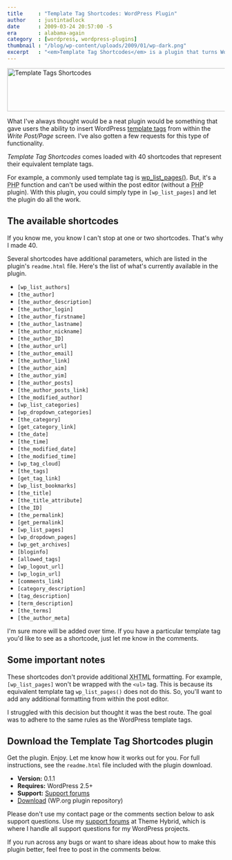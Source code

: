 ```yaml
---
title     : "Template Tag Shortcodes: WordPress Plugin"
author    : justintadlock
date      : 2009-03-24 20:57:00 -5
era       : alabama-again
category  : [wordpress, wordpress-plugins]
thumbnail : "/blog/wp-content/uploads/2009/01/wp-dark.png"
excerpt   : "<em>Template Tag Shortcodes</em> is a plugin that turns WordPress template tags into easy-to-use <code>[shortcodes]</code> that can be deployed in your posts and pages."
---
```


<img src="http://justintadlock.com/blog/wp-content/uploads/2009/03/template-tag-shortcodes.png" alt="Template Tags Shortcodes" title="Template Tags Shortcodes" width="600" height="100" class="aligncenter size-full wp-image-1542" />

What I've always thought would be a neat plugin would be something that gave users the ability to insert WordPress <a href="http://codex.wordpress.org/Template_Tags" title="WordPress template tags">template tags</a> from within the <em>Write Post/Page</em> screen.  I've also gotten a few requests for this type of functionality.

<em>Template Tag Shortcodes</em> comes loaded with 40 shortcodes that represent their equivalent template tags.

For example, a commonly used template tag is <a href="http://codex.wordpress.org/Template_Tags/wp_list_pages" title="wp_list_pages() WordPress template tag">wp_list_pages()</a>.  But, it's a <acronym title="Hypertext Preprocessor">PHP</acronym> function and can't be used within the post editor (without a <acronym title="Hypertext Preprocessor">PHP</acronym> plugin).  With this plugin, you could simply type in <code>[wp_list_pages]</code> and let the plugin do all the work.

## The available shortcodes

If you know me, you know I can't stop at one or two shortcodes.  That's why I made 40.

Several shortcodes have additional parameters, which are listed in the plugin's <code>readme.html</code> file.  Here's the list of what's currently available in the plugin.

<ul>
	<li><code>[wp_list_authors]</code></li>
	<li><code>[the_author]</code></li>
	<li><code>[the_author_description]</code></li>
	<li><code>[the_author_login]</code></li>
	<li><code>[the_author_firstname]</code></li>
	<li><code>[the_author_lastname]</code></li>
	<li><code>[the_author_nickname]</code></li>
	<li><code>[the_author_ID]</code></li>
	<li><code>[the_author_url]</code></li>
	<li><code>[the_author_email]</code></li>
	<li><code>[the_author_link]</code></li>
	<li><code>[the_author_aim]</code></li>
	<li><code>[the_author_yim]</code></li>
	<li><code>[the_author_posts]</code></li>
	<li><code>[the_author_posts_link]</code></li>
	<li><code>[the_modified_author]</code></li>
	<li><code>[wp_list_categories]</code></li>
	<li><code>[wp_dropdown_categories]</code></li>
	<li><code>[the_category]</code></li>
	<li><code>[get_category_link]</code></li>
	<li><code>[the_date]</code></li>
	<li><code>[the_time]</code></li>
	<li><code>[the_modified_date]</code></li>
	<li><code>[the_modified_time]</code></li>
	<li><code>[wp_tag_cloud]</code></li>
	<li><code>[the_tags]</code></li>
	<li><code>[get_tag_link]</code></li>
	<li><code>[wp_list_bookmarks]</code></li>
	<li><code>[the_title]</code></li>
	<li><code>[the_title_attribute]</code></li>
	<li><code>[the_ID]</code></li>
	<li><code>[the_permalink]</code></li>
	<li><code>[get_permalink]</code></li>
	<li><code>[wp_list_pages]</code></li>
	<li><code>[wp_dropdown_pages]</code></li>
	<li><code>[wp_get_archives]</code></li>
	<li><code>[bloginfo]</code></li>
	<li><code>[allowed_tags]</code></li>
	<li><code>[wp_logout_url]</code></li>
	<li><code>[wp_login_url]</code></li>
	<li><code>[comments_link]</code></li>
	<li><code>[category_description]</code></li>
	<li><code>[tag_description]</code></li>
	<li><code>[term_description]</code></li>
	<li><code>[the_terms]</code></li>
	<li><code>[the_author_meta]</code></li>
</ul>

I'm sure more will be added over time.  If you have a particular template tag you'd like to see as a shortcode, just let me know in the comments.

## Some important notes

These shortcodes don't provide additional <acronym title="Extensible Hypertext Markup Language">XHTML</acronym> formatting.  For example, <code>[wp_list_pages]</code> won't be wrapped with the <code>&lt;ul&gt;</code> tag.  This is because its equivalent template tag <code>wp_list_pages()</code> does not do this.  So, you'll want to add any additional formatting from within the post editor.

I struggled with this decision but thought it was the best route.  The goal was to adhere to the same rules as the WordPress template tags.

## Download the Template Tag Shortcodes plugin

Get the plugin.  Enjoy.  Let me know how it works out for you.  For full instructions, see the <code>readme.html</code> file included with the plugin download.

<ul>
	<li><strong>Version:</strong> 0.1.1</li>
	<li><strong>Requires:</strong> WordPress 2.5+</li>
	<li><strong>Support:</strong> <a href="http://themehybrid.com/support" title="Support forums at Theme Hybrid">Support forums</a></li>
	<li><a href="http://wordpress.org/extend/plugins/template-tag-shortcodes" title="Download the Template Tag Shortcodes WP plugin from the plugins repository">Download</a> (WP.org plugin repository)</li>
</ul>

<p class="note">Please don't use my contact page or the comments section below to ask support questions.  Use my <a href="http://themehybrid.com/support" title="Theme Hybrid support forums">support forums</a> at Theme Hybrid, which is where I handle all support questions for my WordPress projects.</p>

If you run across any bugs or want to share ideas about how to make this plugin better, feel free to post in the comments below.
